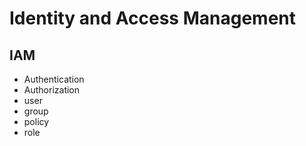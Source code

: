 # Identity and Access Management

## IAM

* Authentication
* Authorization
* user
* group
* policy
* role
